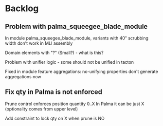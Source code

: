 # Backlog

## Problem with palma_squeegee_blade_module

In module palma_squeegee_blade_module, variants with 40" scrubbing width don't work in MLI assembly

Domain elements with "?" (Small?) - what is this?

Problem with unifier logic - some should not be unified in tacton

Fixed in module feature aggregations: no-unifying properties don't generate aggregations now


## Fix qty in Palma is not enforced

Prune control enforces position quantity 0..X
In Palma it can be just X (optionality comes from upper level)

Add constraint to lock qty on X when prune is NO